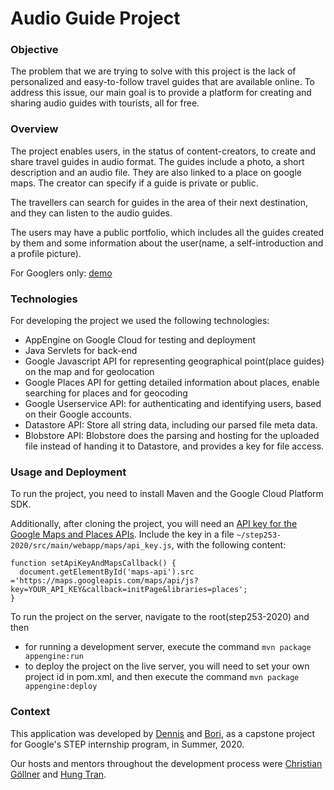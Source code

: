 # Audio Guide Project

### Objective
The problem that we are trying to solve with this project is the lack of personalized and easy-to-follow travel guides that are available online. To address this issue, our main goal is to provide a platform for creating and sharing audio guides with tourists, all for free. 

### Overview
The project enables users, in the status of content-creators, to create and share travel guides in audio format. 
The guides include a photo, a short description and an audio file. 
They are also linked to a place on google maps.
The creator can specify if a guide is private or public.

The travellers can search for guides in the area of their next destination, and they can listen to the audio guides.

The users may have a public portfolio, which includes all the guides created by them and some information about the user(name, a self-introduction and a profile picture).

For Googlers only: [demo](https://screencast.googleplex.com/cast/NTUyMDcxMDk1OTEwNDAwMHxkMjMwOWVhZi02OA)

### Technologies
For developing the project we used the following technologies:

* AppEngine on Google Cloud for testing and deployment
* Java Servlets for back-end
* Google Javascript API for representing geographical point(place guides) on the map and for geolocation
* Google Places API for getting detailed information about places, enable searching for places and for geocoding
* Google Userservice API: for authenticating and identifying users, based on their Google accounts.
* Datastore API: Store all string data, including our parsed file meta data.
* Blobstore API: Blobstore does the parsing and hosting for the uploaded file instead of handing it to Datastore, and provides a key for file access.

### Usage and Deployment
To run the project, you need to install Maven and the Google Cloud Platform SDK.

Additionally, after cloning the project, you will need an [API key for the Google Maps and Places APIs](https://developers.google.com/maps/documentation/javascript/get-api-key).
Include the key in a file `~/step253-2020/src/main/webapp/maps/api_key.js`, with the following content:

```
function setApiKeyAndMapsCallback() {
  document.getElementById('maps-api').src ='https://maps.googleapis.com/maps/api/js?key=YOUR_API_KEY&callback=initPage&libraries=places';
}
```
To run the project on the server, navigate to the root(step253-2020) and then
- for running a development server, execute the command `mvn package appengine:run`
- to deploy the project on the live server, you will need to set your own project id in pom.xml, and then execute the command `mvn package appengine:deploy`

### Context
This application was developed by [Dennis](https://github.com/Denniswillie) and [Bori](https://github.com/bori00), as a capstone project for Google's STEP internship program, in Summer, 2020.

Our hosts and mentors throughout the development process were [Christian Göllner](https://github.com/cgollner) and [Hung Tran](https://github.com/tlheng).

